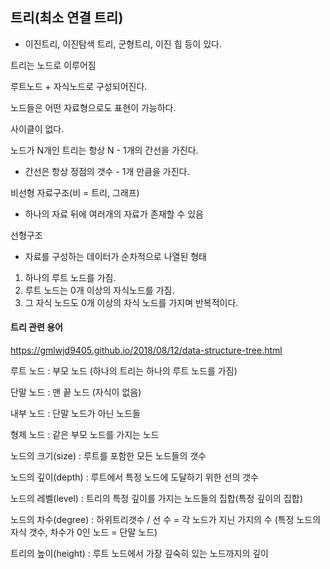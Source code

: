 ## 트리(최소 연결 트리)

- 이진트리, 이진탐색 트리, 군형트리, 이진 힙 등이 있다.

  

트리는 노드로 이루어짐

루트노드 + 자식노드로 구성되어진다.

노드들은 어떤 자료형으로도 표현이 가능하다.

사이클이 없다.

노드가 N개인 트리는 항상 N - 1개의 간선을 가진다.

- 간선은 항상 정점의 갯수 - 1개 만큼을 가진다.

비선형 자료구조(비 = 트리, 그래프)

- 하나의 자료 뒤에 여러개의 자료가 존재할 수 있음

선형구조

- 자료를 구성하는 데이터가 순차적으로 나열된 형태



1. 하나의 루트 노드를 가짐.
2. 루트 노드는 0개 이상의 자식노드를 가짐.
3. 그 자식 노드도 0개 이상의 자식 노드를 가지며 반복적이다.





#### 트리 관련 용어 

https://gmlwjd9405.github.io/2018/08/12/data-structure-tree.html

루트 노드 : 부모 노드 (하나의 트리는 하나의 루트 노드를 가짐)

단말 노드 : 맨 끝 노드 (자식이 없음)

내부 노드 : 단말 노드가 아닌 노드들

형제 노드 : 같은 부모 노드를 가지는 노드

노드의 크기(size) : 루트를 포함한 모든 노드들의 갯수

노드의 깊이(depth) : 루트에서 특정 노드에 도달하기 위한 선의 갯수

노드의 레벨(level) : 트리의 특정 깊이를 가지는 노드들의 집합(특정 깊이의 집합)

노드의 차수(degree) : 하위트리갯수 / 선 수 = 각 노드가 지닌 가지의 수 (특정 노드의 자식 갯수, 차수가 0인 노드 = 단말 노드)

트리의 높이(height) : 루트 노드에서 가장 깊숙히 있는 노드까지의 깊이


